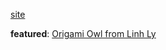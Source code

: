 [site](https://enpandi.github.io/hs-misc/)

**featured**: [Origami Owl from Linh Ly](https://enpandi.github.io/hs-misc/owl.html)

